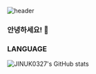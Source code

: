 ![header](https://capsule-render.vercel.app/api?type=wave&color=gradient&customColorList=0,2,2,5,30&height=250&section=header&text=JINUK0327&fontSize=80&fontAlignY=40)

### 안녕하세요! 👋

### LANGUAGE

![JINUK0327's GitHub stats](https://github-readme-stats.vercel.app/api?username=JINUK0327&hide=stars,contribs&show_icons=true&theme=coblat)

